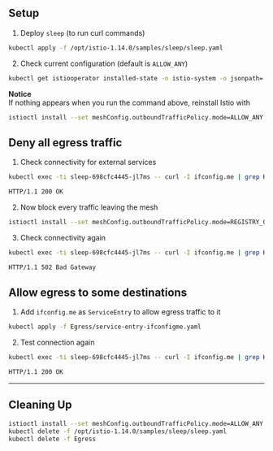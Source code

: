 
## Setup

1. Deploy `sleep` (to run curl commands)
```bash
kubectl apply -f /opt/istio-1.14.0/samples/sleep/sleep.yaml
```

2. Check current configuration (default is `ALLOW_ANY`)  
```bash
kubectl get istiooperator installed-state -n istio-system -o jsonpath='{.spec.meshConfig.outboundTrafficPolicy.mode}'
```

**Notice**  
If nothing appears when you run the command above, reinstall Istio with
```bash
istioctl install --set meshConfig.outboundTrafficPolicy.mode=ALLOW_ANY
```

## Deny all egress traffic
1. Check connectivity for external services
```bash
kubectl exec -ti sleep-698cfc4445-jl7ms -- curl -I ifconfig.me | grep HTTP/

HTTP/1.1 200 OK
```

2. Now block every traffic leaving the mesh
```bash
istioctl install --set meshConfig.outboundTrafficPolicy.mode=REGISTRY_ONLY

```

3. Check connectivity again
```bash
kubectl exec -ti sleep-698cfc4445-jl7ms -- curl -I ifconfig.me | grep HTTP/

HTTP/1.1 502 Bad Gateway
```

## Allow egress to some destinations
1. Add `ifconfig.me` as `ServiceEntry` to allow egress traffic to it
```bash
kubectl apply -f Egress/service-entry-ifconfigme.yaml
```

2. Test connection again
```bash
kubectl exec -ti sleep-698cfc4445-jl7ms -- curl -I ifconfig.me | grep HTTP/

HTTP/1.1 200 OK
```

------------
## Cleaning Up
```bash
istioctl install --set meshConfig.outboundTrafficPolicy.mode=ALLOW_ANY
kubectl delete -f /opt/istio-1.14.0/samples/sleep/sleep.yaml
kubectl delete -f Egress
```